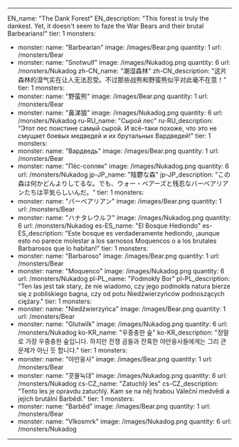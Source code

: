 ---

EN_name: "The Dank Forest"
EN_description: "This forest is truly the dankest. Yet, it doesn't seem to faze the War Bears and their brutal Barbearians!"
tier: 1
monsters:
  - monster:
    name: "Barbearian"
    image: /images/Bear.png
    quantity: 1
    url: /monsters/Bear
  - monster:
    name: "Snotwulf"
    image: /images/Nukadog.png
    quantity: 6
    url: /monsters/Nukadog
zh-CN_name: "潮湿森林"
zh-CN_description: "这片森林的湿气实在让人无法忍受。不过那些战熊和野蛮熊似乎对此毫不在意！"
tier: 1
monsters:
  - monster:
    name: "野蛮熊"
    image: /images/Bear.png
    quantity: 1
    url: /monsters/Bear
  - monster:
    name: "鼻涕狼"
    image: /images/Nukadog.png
    quantity: 6
    url: /monsters/Nukadog
ru-RU_name: "Сырой лес"
ru-RU_description: "Этот лес поистине самый сырой. И всё-таки похоже, что это не смущает боевых медведей и их брутальных Вардведей!"
tier: 1
monsters:
  - monster:
    name: "Вардведь"
    image: /images/Bear.png
    quantity: 1
    url: /monsters/Bear
  - monster:
    name: "Пёс-сопляк"
    image: /images/Nukadog.png
    quantity: 6
    url: /monsters/Nukadog
jp-JP_name: "陰鬱な森"
jp-JP_description: "この森は何かどんよりしてるな。でも、ウォー・ベアーズと残忍なバーベアリアンたちは平気らしいんだ。"
tier: 1
monsters:
  - monster:
    name: "バーベアリアン"
    image: /images/Bear.png
    quantity: 1
    url: /monsters/Bear
  - monster:
    name: "ハナタレウルフ"
    image: /images/Nukadog.png
    quantity: 6
    url: /monsters/Nukadog
es-ES_name: "El Bosque Hediondo"
es-ES_description: "Este bosque es verdaderamente hediondo, ¡aunque esto no parece molestar a los sarnosos Moquencos o a los brutales Barbarosos que lo habitan!"
tier: 1
monsters:
  - monster:
    name: "Barbaroso"
    image: /images/Bear.png
    quantity: 1
    url: /monsters/Bear
  - monster:
    name: "Moquenco"
    image: /images/Nukadog.png
    quantity: 6
    url: /monsters/Nukadog
pl-PL_name: "Podmokły Bor"
pl-PL_description: "Ten las jest tak stary, że nie wiadomo, czy jego podmokła natura bierze się z pobliskiego bagna, czy od potu Niedźwierzyńców podnoszących ciężary."
tier: 1
monsters:
  - monster:
    name: "Niedźwierzyńca"
    image: /images/Bear.png
    quantity: 1
    url: /monsters/Bear
  - monster:
    name: "Glutwilk"
    image: /images/Nukadog.png
    quantity: 6
    url: /monsters/Nukadog
ko-KR_name: "우중충한 숲"
ko-KR_description: "정말로 가장 우중충한 숲입니다. 하지만 전쟁 곰들과 잔혹한 야만웅사들에게는 그리 큰 문제가 아닌 듯 합니다."
tier: 1
monsters:
  - monster:
    name: "야만웅사"
    image: /images/Bear.png
    quantity: 1
    url: /monsters/Bear
  - monster:
    name: "콧물눅대"
    image: /images/Nukadog.png
    quantity: 6
    url: /monsters/Nukadog
cs-CZ_name: "Zatuchlý les"
cs-CZ_description: "Tento les je opravdu zatuchlý. Kam se na něj hrabou Váleční medvědi a jejich brutální Barbědi."
tier: 1
monsters:
  - monster:
    name: "Barběd"
    image: /images/Bear.png
    quantity: 1
    url: /monsters/Bear
  - monster:
    name: "Vlkosmrk"
    image: /images/Nukadog.png
    quantity: 6
    url: /monsters/Nukadog
---